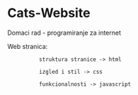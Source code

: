# Cats-Website
Domaci rad - programiranje za internet

Web stranica: 

              struktura stranice -> html

              izgled i stil -> css
              
              funkcionalnosti -> javascript

